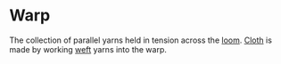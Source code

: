 # Warp
The collection of parallel yarns held in tension across the [loom](loom). [Cloth](cloth) is made by working [weft](weft) yarns into the warp. 
